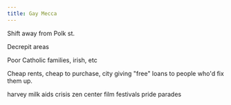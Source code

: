 ```yaml
---
title: Gay Mecca
---
```


Shift away from Polk st.

Decrepit areas

Poor Catholic families, irish, etc

Cheap rents, cheap to purchase,
city giving "free" loans to people who'd fix them up.

harvey milk
aids crisis
zen center
film festivals
pride parades
